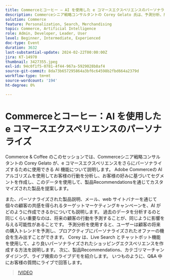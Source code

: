 ```yaml
---
title: Commerceとコーヒー – AI を使用した e コマースエクスペリエンスのパーソナライズ
description: Commerceシニア戦略コンサルタントの Corey Gelato 氏は、予測分析、商品レコメンデーション、ライブ検索、チャットボットなど、Adobe Commerceの AI 駆動型ツールを紹介し、パーソナライズされた e コマースエクスペリエンスとターゲットマーケティングキャンペーンを強化します。
solution: Commerce
feature: Personalization, Search, Merchandising
topic: Commerce, Artificial Intelligence
role: Admin, Developer, Leader, User
level: Beginner, Intermediate, Experienced
doc-type: Event
duration: 3632
last-substantial-update: 2024-02-22T00:00:00Z
jira: KT-14970
thumbnail: 3427355.jpeg
exl-id: 94c0f1f5-0781-4f44-967a-5929028b8af4
source-git-commit: 8da73b657295864a3bf6c64598b2fbd664a2379d
workflow-type: tm+mt
source-wordcount: '194'
ht-degree: 0%

---
```


# Commerceとコーヒー：AI を使用した e コマースエクスペリエンスのパーソナライズ

Commerce &amp; Coffee のこのセッションでは、Commerceシニア戦略コンサルタントの Corey Gelato が、e コマースエクスペリエンスをさらにパーソナライズするために使用できる AI 機能について説明します。 Adobe Commerceの AI アルゴリズムを使用してお客様の行動を分析し、お客様の好みに基づいてセグメントを作成し、このデータを使用して、製品Recommendationsを通じてカスタマイズされた製品を提案します。

また、パーソナライズされた製品説明、メール、web サイトバナーを通じて個々の顧客の共感を得られるターゲットマーケティングキャンペーンを、AI がどのように作成できるかについても説明します。 過去のデータを分析するのと同じくらい重要なのは、将来の顧客の行動を予測することが、同じように影響を与える可能性があることです。 予測分析を使用すると、ユーザーは顧客の将来の購入トレンドを予測し、プロアクティブにパーソナライズされたオファーの機会を生み出すことができます。 Corey は、Live Search とチャットボット機能を使用して、より良いパーソナライズされたショッピングエクスペリエンスを作成する方法を説明します。 次に、製品Recommendations、カテゴリマーチャンダイジング、ライブ検索のライブデモを紹介します。 いつものように、Q&amp;A 中にお客様の質問にライブで回答します。

>[!VIDEO](https://video.tv.adobe.com/v/3427493/?learn=on)

